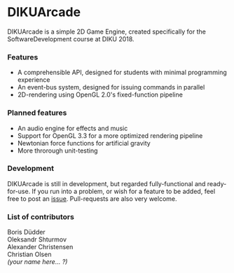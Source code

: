 # DIKUArcade

DIKUArcade is a simple 2D Game Engine, created specifically for the SoftwareDevelopment course at DIKU 2018.

### Features

* A comprehensible API, designed for students with minimal programming experience
* An event-bus system, designed for issuing commands in parallel
* 2D-rendering using OpenGL 2.0's fixed-function pipeline

### Planned features

* An audio engine for effects and music
* Support for OpenGL 3.3 for a more optimized rendering pipeline
* Newtonian force functions for artificial gravity
* More throrough unit-testing

### Development

DIKUArcade is still in development, but regarded fully-functional and ready-for-use.
If you run into a problem, or wish for a feature to be added, feel free to post an
[issue](https://github.com/diku-dk/DIKUArcade/issues).
Pull-requests are also very welcome.

### List of contributors

Boris Düdder<br>
Oleksandr Shturmov<br>
Alexander Christensen<br>
Christian Olsen<br>
_(your name here... ?)_
